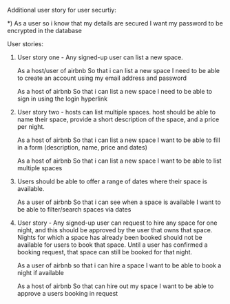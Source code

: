 

Additional user story for user securtiy:

   *) As a user so i know that my details are secured I want my password to be encrypted in the database

User stories:

1) User story one - Any signed-up user can list a new space.

    As a host/user of airbnb 
    So that i can list a new space 
    I need to be able to create an account using my email address and password 

    As a host of airbnb 
    So that i can list a new space 
    I need to be able to sign in using the login hyperlink 

    

2) User story two - hosts can list multiple spaces. 
host should be able to name their space, provide a short description of the space, and a price per night.

    As a host of airbnb 
    So that i can list a new space 
    I want to be able to fill in a form (description, name, price and dates)        

    As a host of airbnb 
    So that i can list a new space 
    I want to be able to list multiple spaces 

    

3) Users should be able to offer a range of dates where their space is available.

    As a user of airbnb 
    So that i can see when a space is available 
    I want to be able to filter/search spaces via dates 

4) User story - Any signed-up user can request to hire any space for one night, and this should be approved by the user that owns that space.
Nights for which a space has already been booked should not be available for users to book that space. Until a user has confirmed a booking request, that space can still be booked for that night.

    As a user of airbnb 
    so that i can hire a space
    I want to be able to book a night if available 

    As a host of airbnb 
    So that can hire out my space
    I want to be able to approve a users booking in request 


